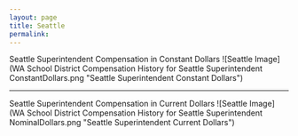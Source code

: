 ```yaml
---
layout: page
title: Seattle
permalink: 
---
```



Seattle Superintendent Compensation in Constant Dollars
![Seattle Image](WA School District Compensation History for Seattle Superintendent ConstantDollars.png "Seattle Superintendent Constant Dollars")

___

Seattle Superintendent Compensation in Current Dollars
![Seattle Image](WA School District Compensation History for Seattle Superintendent NominalDollars.png "Seattle Superintendent Current Dollars")

